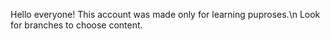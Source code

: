 Hello everyone!
This account was made only for learning puproses.\n
Look for branches to choose content.
